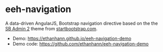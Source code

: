 eeh-navigation
=============

A data-driven AngularJS, Bootstrap navigation directive based on the the [SB Admin 2](http://startbootstrap.com/template-overviews/sb-admin-2/) theme from [startbootstrap.com](http://startbootstrap.com).

* Demo: https://ethanhann.github.io/eeh-navigation-demo
* Demo code: https://github.com/ethanhann/eeh-navigation-demo
 
